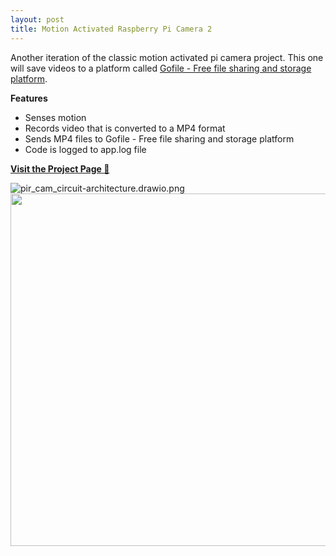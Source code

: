 ```yaml
---
layout: post
title: Motion Activated Raspberry Pi Camera 2
---
```


Another iteration of the classic motion activated pi camera project. This one will save videos to a platform called [Gofile - Free file sharing and storage platform](https://gofile.io/welcome).

**Features**

- Senses motion
- Records video that is converted to a MP4 format
- Sends MP4 files to Gofile - Free file sharing and storage platform
- Code is logged to app.log file

[**Visit the Project Page 🔧**](https://github.com/okyang/tinyOkayProjects/blob/master/pir_activated_cam_2/README.md)

<img title="" src="https://raw.githubusercontent.com/okyang/tinyOkayProjects/master/pir_activated_cam_2/assets/fc15c5347963f4479650ca3c53dbc6b7db47c6ce.png" alt="pir_cam_circuit-architecture.drawio.png" data-align="center">

<img title="" src="https://raw.githubusercontent.com/okyang/tinyOkayProjects/master/pir_activated_cam_2/assets/8ef29cc3ca28c681cfed37d74fb3ba9307068461.jpg" alt="" data-align="center" width="564">
